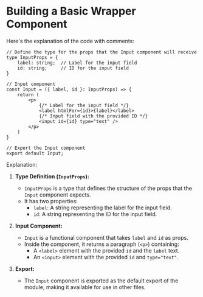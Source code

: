 # Building a Basic Wrapper Component


Here's the explanation of the code with comments:

```tsx
// Define the type for the props that the Input component will receive
type InputProps = {
    label: string;  // Label for the input field
    id: string;     // ID for the input field
}

// Input component
const Input = ({ label, id }: InputProps) => {
    return (
        <p>
            {/* Label for the input field */}
            <label htmlFor={id}>{label}</label>
            {/* Input field with the provided ID */}
            <input id={id} type="text" />
        </p>
    )
}

// Export the Input component
export default Input;
```

Explanation:

1. **Type Definition (`InputProps`):**
   - `InputProps` is a type that defines the structure of the props that the `Input` component expects.
   - It has two properties:
     - `label`: A string representing the label for the input field.
     - `id`: A string representing the ID for the input field.

2. **Input Component:**
   - `Input` is a functional component that takes `label` and `id` as props.
   - Inside the component, it returns a paragraph (`<p>`) containing:
     - A `<label>` element with the provided `id` and the `label` text.
     - An `<input>` element with the provided `id` and `type="text"`.

3. **Export:**
   - The `Input` component is exported as the default export of the module, making it available for use in other files.